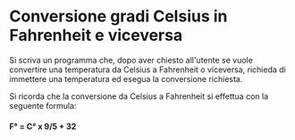 # Conversione gradi Celsius in Fahrenheit e viceversa

Si scriva un programma che, dopo aver chiesto all'utente se vuole convertire una temperatura da Celsius a Fahrenheit o viceversa, richieda di immettere una temperatura ed esegua la conversione richiesta.

Si ricorda che la conversione da Celsius a Fahrenheit si effettua con la seguente formula:

#### F° = C° x 9/5 + 32

